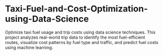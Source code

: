 # Taxi-Fuel-and-Cost-Optimization-using-Data-Science
Optimize taxi fuel usage and trip costs using data science techniques. This project analyzes real-world trip data to identify the most fuel-efficient routes, visualize cost patterns by fuel type and traffic, and predict fuel costs using machine learning.
